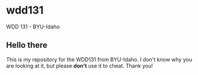 # wdd131
WDD 131 - BYU-Idaho

## Hello there
This is my repository for the WDD131 from BYU-Idaho.
I don't know why you are looking at it, but please **don't** use it to cheat.
Thank you!